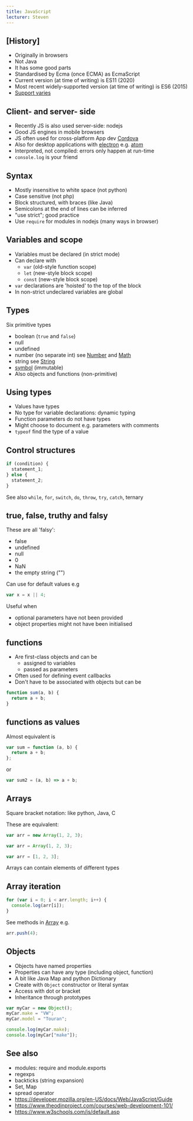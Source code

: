 ```yaml
---
title: JavaScript
lecturer: Steven
---
```


## [History]

- Originally in browsers
- Not Java
- It has some good parts
- Standardised by Ecma (once ECMA) as EcmaScript
- Current version (at time of writing) is ES11 (2020)
- Most recent widely-supported version (at time of writing) is ES6 (2015)
- [Support varies](http://kangax.github.io/compat-table/es6/)

## Client- and server- side

- Recently JS is also used server-side: nodejs
- Good JS engines in mobile browsers
- JS often used for cross-platform App dev [Cordova](https://cordova.apache.org/)
- Also for desktop applications with [electron](https://electronjs.org/) e.g. [atom](https://atom.io/)
- Interpreted, not compiled: errors only happen at run-time
- `console.log` is your friend

## Syntax

- Mostly insensitive to white space (not python)
- Case sensitive (not php)
- Block structured, with braces (like Java)
- Semicolons at the end of lines can be inferred
- "use strict"; good practice
- Use `require` for modules in nodejs (many ways in browser)

## Variables and scope

- Variables must be declared (in strict mode)
- Can declare with
  - `var` (old-style function scope)
  - `let` (new-style block scope)
  - `const` (new-style block scope)
- `var` declarations are 'hoisted' to the top of the block
- In non-strict undeclared variables are global

## Types

Six primitive types

- boolean (`true` and `false`)
- null
- undefined
- number (no separate int) see [Number](https://developer.mozilla.org/en-US/docs/Web/JavaScript/Reference/Global_Objects/Number) and [Math](https://developer.mozilla.org/en-US/docs/Web/JavaScript/Reference/Global_Objects/Math)
- string see [String](https://developer.mozilla.org/en-US/docs/Web/JavaScript/Reference/Global_Objects/String)
- [symbol](https://developer.mozilla.org/en-US/docs/Glossary/Symbol) (immutable)
- Also objects and functions (non-primitive)

## Using types

- Values have types
- No type for variable declarations: dynamic typing
- Function parameters do not have types
- Might choose to document e.g. parameters with comments
- `typeof` find the type of a value

## Control structures

```js
if (condition) {
  statement_1;
} else {
  statement_2;
}
```

See also `while`, `for`, `switch`, `do`, `throw`, `try`, `catch`, ternary

## true, false, truthy and falsy

These are all 'falsy':

- false
- undefined
- null
- 0
- NaN
- the empty string ("")

Can use for default values e.g

```js
var x = x || 4;
```

Useful when

- optional parameters have not been provided
- object properties might not have been initialised

## functions

- Are first-class objects and can be
  - assigned to variables
  - passed as parameters
- Often used for defining event callbacks
- Don't have to be associated with objects but can be

```js
function sum(a, b) {
  return a + b;
}
```

## functions as values

Almost equivalent is

```js
var sum = function (a, b) {
  return a + b;
};
```

or

```js
var sum2 = (a, b) => a + b;
```

## Arrays

Square bracket notation: like python, Java, C

These are equivalent:

```js
var arr = new Array(1, 2, 3);
```

```js
var arr = Array(1, 2, 3);
```

```js
var arr = [1, 2, 3];
```

Arrays can contain elements of different types

## Array iteration

```js
for (var i = 0; i < arr.length; i++) {
  console.log(arr[i]);
}
```

See methods in [Array](https://developer.mozilla.org/en-US/docs/Web/JavaScript/Reference/Global_Objects/Array)
e.g.

```js
arr.push(4);
```

## Objects

- Objects have named properties
- Properties can have any type (including object, function)
- A bit like Java Map and python Dictionary
- Create with `Object` constructor or literal syntax
- Access with dot or bracket
- Inheritance through prototypes

```js
var myCar = new Object();
myCar.make = "VW";
myCar.model = "Touran";

console.log(myCar.make);
console.log(myCar["make"]);
```

## See also

- modules: require and module.exports
- regexps
- backticks (string expansion)
- Set, Map
- spread operator
- <https://developer.mozilla.org/en-US/docs/Web/JavaScript/Guide>
- <https://www.theodinproject.com/courses/web-development-101/>
- <https://www.w3schools.com/js/default.asp>
